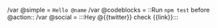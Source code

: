 /var @simple = `Hello @name`
/var @codeblocks = ::Run `npm test` before @action::
/var @social = :::Hey @{{twitter}} check {{link}}:::